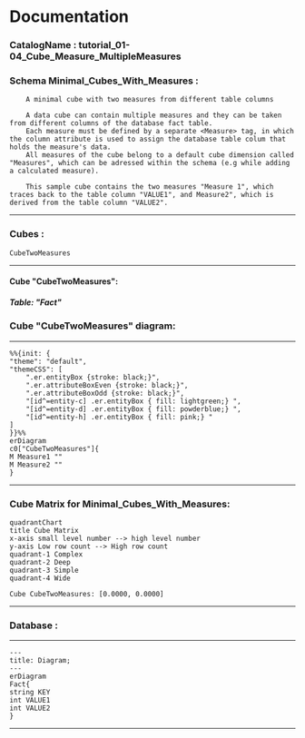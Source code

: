 # Documentation
### CatalogName : tutorial_01-04_Cube_Measure_MultipleMeasures
### Schema Minimal_Cubes_With_Measures : 

		
		A minimal cube with two measures from different table columns
		
		A data cube can contain multiple measures and they can be taken from different columns of the database fact table. 
		Each measure must be defined by a separate <Measure> tag, in which the column attribute is used to assign the database table colum that holds the measure's data.
		All measures of the cube belong to a default cube dimension called "Measures", which can be adressed within the schema (e.g while adding a calculated measure).
		
		This sample cube contains the two measures "Measure 1", which traces back to the table column "VALUE1", and Measure2", which is derived from the table column "VALUE2".
		
  
---
### Cubes :

    CubeTwoMeasures

---
#### Cube "CubeTwoMeasures":

    

##### Table: "Fact"

### Cube "CubeTwoMeasures" diagram:

---

```mermaid
%%{init: {
"theme": "default",
"themeCSS": [
    ".er.entityBox {stroke: black;}",
    ".er.attributeBoxEven {stroke: black;}",
    ".er.attributeBoxOdd {stroke: black;}",
    "[id^=entity-c] .er.entityBox { fill: lightgreen;} ",
    "[id^=entity-d] .er.entityBox { fill: powderblue;} ",
    "[id^=entity-h] .er.entityBox { fill: pink;} "
]
}}%%
erDiagram
c0["CubeTwoMeasures"]{
M Measure1 ""
M Measure2 ""
}
```
---
### Cube Matrix for Minimal_Cubes_With_Measures:
```mermaid
quadrantChart
title Cube Matrix
x-axis small level number --> high level number
y-axis Low row count --> High row count
quadrant-1 Complex
quadrant-2 Deep
quadrant-3 Simple
quadrant-4 Wide

Cube CubeTwoMeasures: [0.0000, 0.0000]
```
---
### Database :
---
```mermaid
---
title: Diagram;
---
erDiagram
Fact{
string KEY
int VALUE1
int VALUE2
}

```
---
